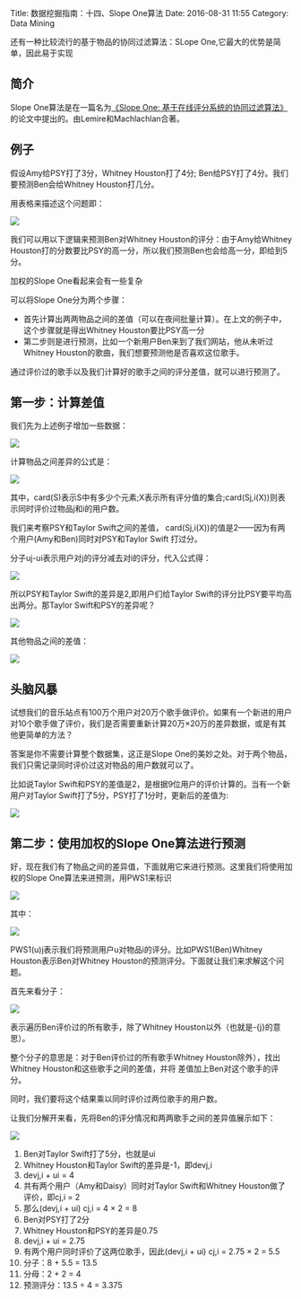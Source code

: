 Title: 数据挖掘指南：十四、Slope One算法
Date: 2016-08-31 11:55
Category: Data Mining

还有一种比较流行的基于物品的协同过滤算法：SLope One,它最大的优势是简单，因此易于实现

## 简介

Slope One算法是在一篇名为[《Slope One: 基于在线评分系统的协同过滤算法》](http://www.daniel-lemire.com/fr/abstracts/SDM2005.html)的论文中提出的。由Lemire和Machlachlan合著。

## 例子

假设Amy给PSY打了3分，Whitney Houston打了4分; Ben给PSY打了4分。我们要预测Ben会给Whitney Houston打几分。

用表格来描述这个问题即：

![](http://i4.buimg.com/1949/852b4176664cd266.png)

我们可以用以下逻辑来预测Ben对Whitney Houston的评分：由于Amy给Whitney Houston打的分数要比PSY的高一分，所以我们预测Ben也会给高一分，即给到5分。

加权的Slope One看起来会有一些复杂

可以将Slope One分为两个步骤：

* 首先计算出两两物品之间的差值（可以在夜间批量计算）。在上文的例子中，这个步骤就是得出Whitney Houston要比PSY高一分
* 第二步则是进行预测，比如一个新用户Ben来到了我们网站，他从未听过Whitney Houston的歌曲，我们想要预测他是否喜欢这位歌手。

通过评价过的歌手以及我们计算好的歌手之间的评分差值，就可以进行预测了。

## 第一步：计算差值

我们先为上述例子增加一些数据：

![](http://i4.buimg.com/1949/e6221f24c288c80e.png)

计算物品之间差异的公式是：

![](http://i4.buimg.com/1949/96549e8c71691a12.png)

其中，card(S)表示S中有多少个元素;X表示所有评分值的集合;card(Sj,i(X))则表示同时评价过物品j和i的用户数。

我们来考察PSY和Taylor Swift之间的差值， card(Sj,i(X))的值是2——因为有两个用户(Amy和Ben)同时对PSY和Taylor Swift
打过分。

分子uj-ui表示用户对j的评分减去对i的评分，代入公式得：

![](http://i2.buimg.com/1949/a20b7b39f9958d89.png)

所以PSY和Taylor Swift的差异是2,即用户们给Taylor Swift的评分比PSY要平均高出两分。那Taylor Swift和PSY的差异呢？

![](http://i1.piimg.com/1949/27e43854a60e438d.png)

其他物品之间的差值：

![](http://i1.piimg.com/1949/156bf96d61229ad8.png)

## 头脑风暴

试想我们的音乐站点有100万个用户对20万个歌手做评价。如果有一个新进的用户对10个歌手做了评价，我们是否需要重新计算20万×20万的差异数据，或是有其他更简单的方法？

答案是你不需要计算整个数据集，这正是Slope One的美妙之处。对于两个物品，我们只需记录同时评价过这对物品的用户数就可以了。

比如说Taylor Swift和PSY的差值是2，是根据9位用户的评价计算的。当有一个新用户对Taylor Swift打了5分，PSY打了1分时，更新后的差值为:

![](http://i1.piimg.com/1949/ad9acfa39d8554ae.png)

## 第二步：使用加权的Slope One算法进行预测

好，现在我们有了物品之间的差异值，下面就用它来进行预测。这里我们将使用加权的Slope One算法来进预测，用PWS1来标识

![](http://i1.piimg.com/1949/092baf0faa52e233.png)

其中：

![](http://i1.piimg.com/1949/5db2c554989d60d6.png)

PWS1(u)j表示我们将预测用户u对物品i的评分。比如PWS1(Ben)Whitney Houston表示Ben对Whitney Houston的预测评分。下面就让我们来求解这个问题。

首先来看分子：

![](http://i1.piimg.com/1949/d9787b3776e97d21.png)

表示遍历Ben评价过的所有歌手，除了Whitney Houston以外（也就是-{j}的意思）。

整个分子的意思是：对于Ben评价过的所有歌手Whitney Houston除外），找出Whitney Houston和这些歌手之间的差值，并将
差值加上Ben对这个歌手的评分。

同时，我们要将这个结果乘以同时评价过两位歌手的用户数。

让我们分解开来看，先将Ben的评分情况和两两歌手之间的差异值展示如下：

![](http://i2.buimg.com/1949/f35039f599c79d31.png)


1. Ben对Taylor Swift打了5分，也就是ui
2. Whitney Houston和Taylor Swift的差异是-1，即devj,i
3. devj,i + ui = 4
4. 共有两个用户（Amy和Daisy）同时对Taylor Swift和Whitney Houston做了评价，即cj,i = 2
5. 那么(devj,i + ui) cj,i = 4 × 2 = 8
6. Ben对PSY打了2分
7. Whitney Houston和PSY的差异是0.75
8. devj,i + ui = 2.75
9. 有两个用户同时评价了这两位歌手，因此(devj,i + ui) cj,i = 2.75 × 2 = 5.5
10. 分子：8 + 5.5 = 13.5
11. 分母：2 + 2 = 4
12. 预测评分：13.5 ÷ 4 = 3.375